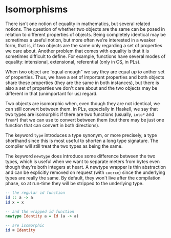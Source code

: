 # Isomorphisms

There isn't one notion of equality in mathematics, but several related notions. The question of whether two objects are the same can be posed in relation to different properties of objects. Being completely identical may be sometimes a useful notion, but more often we're interested in a weaker form, that is, if two objects are the same only regarding a set of properties we care about. Another problem that comes with equality is that it is sometimes difficult to define. For example, functions have several modes of equality: intensional, extensional, referential (only in CS, in PLs).

When two object are 'equal enough" we say they are equal *up to* anther set of properties. Thus, we have a set of important properties and both objects share these properties (they are the same in both instances), but there is also a set of properties we don't care about and the two objects may be different in that (unimportant for us) regard.

Two objects are isomorphic when, even though they are not identical, we can still convert between them. In PLs, especially in Haskell, we say that two types are isomorphic if there are two functions (usually, `into*` and `from*`) that we can use to convert between them (but there may be just one function that can convert in both directions).

The keyword `type` introduces a type synonym, or more precisely, a type shorthand since this is most useful to shorten a long type signature. The compiler will still treat the two types as being the same.

The keyword `newtype` does introduce some difference between the two types, which is useful when we want to separate meters from bytes even though they're both integers at heart. A newtype wrapper is thin abstraction and can be explicitly removed on request (with `coerce`) since the underlying types are really the same. By default, they won't live after the compilation phase, so at run-time they will be stripped to the underlying type.

```hs
-- the regular id function
id :: a -> a
id x = x

-- and the wrapped id function
newtype Identity a = Id (a -> a)

-- are isomorphic
id ≅ Identity
```
